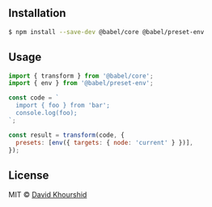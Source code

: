 ## Installation

```bash
$ npm install --save-dev @babel/core @babel/preset-env
```

## Usage

```js
import { transform } from '@babel/core';
import { env } from '@babel/preset-env';

const code = `
  import { foo } from 'bar';
  console.log(foo);
`;

const result = transform(code, {
  presets: [env({ targets: { node: 'current' } })],
});
```

## License

MIT © [David Khourshid](https://github.com/davidkpiano)